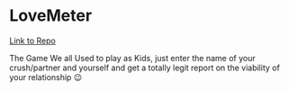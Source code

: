 <h1>LoveMeter</h1>

[Link to Repo](https://github.com/recursioncat/Love-Meter)
<p>The Game We all Used to play as Kids, just enter the name of your crush/partner and yourself and get a totally legit report on the viability of your relationship 😉</p>
